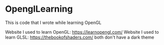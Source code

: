 # OpenglLearning
This is code that I wrote while learning OpenGL

Website I used to learn OpenGL: https://learnopengl.com/
Website I used to learn GLSL: https://thebookofshaders.com/
both don't have a dark theme
